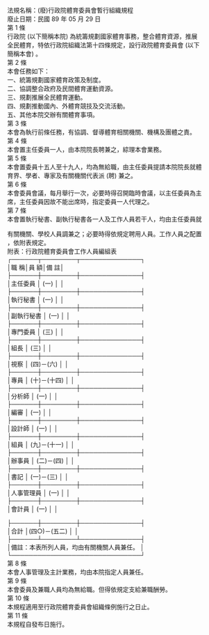 法規名稱：(廢)行政院體育委員會暫行組織規程  
廢止日期：民國 89 年 05 月 29 日  
第 1 條  
行政院 (以下簡稱本院) 為統籌規劃國家體育事務，整合體育資源，推展  
全民體育，特依行政院組織法第十四條規定，設行政院體育委員會 (以下  
簡稱本會) 。  
第 2 條  
本會任務如下：  
一、統籌規劃國家體育政策及制度。  
二、協調整合政府及民間體育運動資源。  
三、規劃推展全民體育運動。  
四、規劃推動國內、外體育競技及交流活動。  
五、其他本院交辦有關體育事項。  
第 3 條  
本會為執行前條任務，有協調、督導體育相關機關、機構及團體之責。  
第 4 條  
本會置主任委員一人，由本院院長聘兼之，綜理本會業務。  
第 5 條  
本會置委員十五人至十九人，均為無給職，由主任委員提請本院院長就體  
育界、學者、專家及有關機關代表派 (聘) 兼之。  
第 6 條  
本會委員會議，每月舉行一次，必要時得召開臨時會議，以主任委員為主  
席，主任委員因故不能出席時，指定委員一人代理之。  
第 7 條  
本會置執行秘書、副執行秘書各一人及工作人員若干人，均由主任委員就  


有關機關、學校人員調兼之；必要時得依規定聘用人員。工作人員之配置  
，依附表規定。  
附表：行政院體育委員會工作人員編組表  
┌──────┬────────┬──────────────┐  
│職 稱│員 額│備 註│  
├──────┼────────┼──────────────┤  
│主任委員 │ (一) │ │  
├──────┼────────┼──────────────┤  
│執行秘書 │ (一) │ │  
├──────┼────────┼──────────────┤  
│副執行秘書 │ (一) │ │  
├──────┼────────┼──────────────┤  
│專門委員 │ (三) │ │  
├──────┼────────┼──────────────┤  
│組長 │ (三) │ │  
├──────┼────────┼──────────────┤  
│視察 │ (四)－(六) │ │  
├──────┼────────┼──────────────┤  
│專員 │ (十)－(十四) │ │  
├──────┼────────┼──────────────┤  
│分析師 │ (一) │ │  
├──────┼────────┼──────────────┤  
│編審 │ (一) │ │  
├──────┼────────┼──────────────┤  
│設計師 │ (一) │ │  
├──────┼────────┼──────────────┤  
│組員 │ (九)－(十一) │ │  
├──────┼────────┼──────────────┤  
│辦事員 │ (二)－(四) │ │  
├──────┼────────┼──────────────┤  
│書記 │ (一)－(三) │ │  
├──────┼────────┼──────────────┤  
│人事管理員 │ (一) │ │  
├──────┼────────┼──────────────┤  
│會計員 │ (一) │ │  


├──────┼────────┼──────────────┤  
│合計 │(四○)－(五二) │ │  
├──────┴────────┴──────────────┤  
│備註：本表所列人員，均由有關機關人員兼任。 │  
└──────────────────────────────┘  
第 8 條  
本會人事管理及主計業務，均由本院指定人員兼任。  
第 9 條  
本會委員及兼職人員均為無給職。但得依規定支給兼職酬勞。  
第 10 條  
本規程適用至行政院體育委員會組織條例施行之日止。  
第 11 條  
本規程自發布日施行。  


